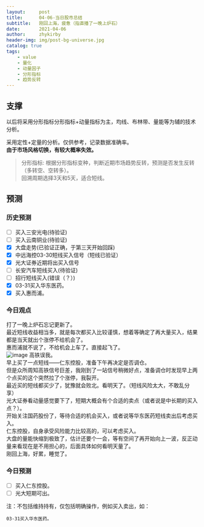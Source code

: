 ```yaml
---
layout:     post
title:      04-06-当日股市总结
subtitle:   刚回上海，疲惫（指直播了一晚上炉石）
date:       2021-04-06
author:     zhykirby
header-img: img/post-bg-universe.jpg
catalog: true
tags:
    - value
    - 量化
    - 动量因子
    - 分形指标
    - 趋势反转
---
```


## 支撑

以后将采用分形指标分形指标+动量指标为主，均线、布林带、量能等为辅的技术分析。  
    
采用定性+定量的分析。仅供参考，记录数据准确率。  
__由于市场风格切换，有较大概率失效。__

>分形指标: 根据分形指标变种，判断近期市场趋势反转，预测是否发生反转（多转空、空转多）。  
回溯周期选择3天和5天，适合短线。

## 预测

### 历史预测  

- [ ] 买入三安光电(待验证)
- [ ] 买入云南铜业(待验证)
- [x] 大盘走势(已验证正确，于第三天开始回踩)
- [x] 中远海控03-30短线买入信号（短线已验证）
- [x] 光大证券近期将出买入信号
- [ ] 长安汽车短线买入(待验证)
- [ ] 招行短线买入(错误（？）)
- [x] 03-31买入华东医药。
- [x] 买入惠而浦。

### 今日观点

打了一晚上炉石忘记更新了。  
最近短线收益相当多，就是每次都买入比较谨慎，想着等确定了再大量买入，结果都是当天就出个涨停不给机会了。  
惠而浦就不说了，不给机会上车了。直接起飞了。  
![image](https://user-images.githubusercontent.com/32432388/113753013-305c7980-9740-11eb-8b12-ab4059a6180a.png)
高铁误我。  
早上买了一点短线——仁东控股，准备下午再决定是否调仓。  
但是众所周知高铁信号巨差，我刚到了一站信号稍微好点，准备调仓时发现早上两个点买的这个突然拉了个涨停，我裂开。  
最近买的短线都买少了，犹豫就会败北。看明天了。（短线风险太大，不敢乱分享）  
光大证券看动量感觉要下了，短期大概会有个合适的卖点（或者说是中长期的买入点？）。  
开始关注国药股份了，等待合适的机会买入，或者说等华东医药短线卖出后考虑买入。  
仁东控股，自身承受风险能力比较高的，可以考虑买入。  
大盘的量能快缩到极致了，估计还要个一会，等有空间了再开始向上一波，反正动量来看现在是不用担心的，后面具体如何看明天量了。  
刚回上海，好累，睡觉了。


### 今日预测  

- [ ] 买入仁东控股。
- [ ] 光大短期可出。

注：不包括维持持有，仅包括明确操作，例如买入卖出，如：

`03-31买入华东医药。`






